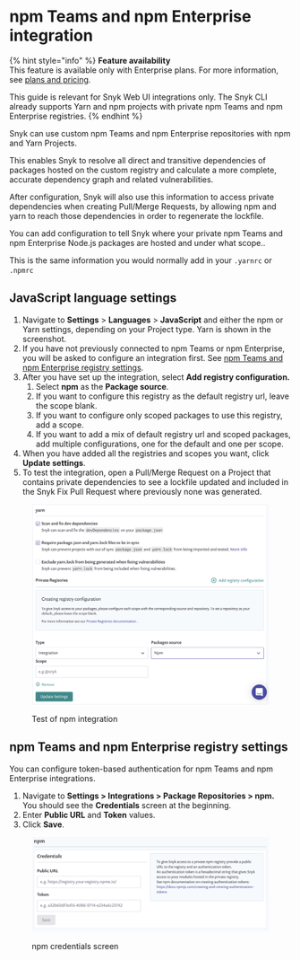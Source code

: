 # npm Teams and npm Enterprise integration

{% hint style="info" %}
**Feature availability**\
This feature is available only with Enterprise plans. For more information, see [plans and pricing](https://snyk.io/plans/).

This guide is relevant for Snyk Web UI integrations only. The Snyk CLI already supports Yarn and npm projects with private npm Teams and npm Enterprise registries.
{% endhint %}

Snyk can use custom npm Teams and npm Enterprise repositories with npm and Yarn Projects.

This enables Snyk to resolve all direct and transitive dependencies of packages hosted on the custom registry and calculate a more complete, accurate dependency graph and related vulnerabilities.

After configuration, Snyk will also use this information to access private dependencies when creating Pull/Merge Requests, by allowing npm and yarn to reach those dependencies in order to regenerate the lockfile.

You can add configuration to tell Snyk where your private npm Teams and npm Enterprise Node.js packages are hosted and under what scope..

This is the same information you would normally add in your `.yarnrc` or `.npmrc`

## JavaScript language settings

1. Navigate to **Settings** > **Languages** > **JavaScript** and either the npm or Yarn settings, depending on your Project type. Yarn is shown in the screenshot.
2. If you have not previously connected to npm Teams or npm Enterprise, you will be asked to configure an integration first. See [npm Teams and npm Enterprise registry settings](npm-teams-and-npm-enterprise-integration.md#npm-teams-and-npm-enterprise-registry-settings).
3. After you have set up the integration, select **Add registry configuration.**
   1. Select **npm** as the **Package source**.
   2. If you want to configure this registry as the default registry url, leave the scope blank.
   3. If you want to configure only scoped packages to use this registry, add a scope.
   4. If you want to add a mix of default registry url and scoped packages, add multiple configurations, one for the default and one per scope.
4. When you have added all the registries and scopes you want, click **Update settings**.
5. To test the integration, open a Pull/Merge Request on a Project that contains private dependencies to see a lockfile updated and included in the Snyk Fix Pull Request where previously none was generated.

<figure><img src="../../../.gitbook/assets/image (34) (1) (1) (1) (1) (1) (1) (1) (1) (1) (1) (1) (1) (1) (2) (2) (2).png" alt="Test of npm integration"><figcaption><p>Test of npm integration</p></figcaption></figure>

## npm Teams and npm Enterprise registry settings

You can configure token-based authentication for npm Teams and npm Enterprise integrations.

1. Navigate to **Settings > Integrations > Package Repositories > npm.**\
   You should see the **Credentials** screen at the beginning.
2. Enter **Public URL** and **Token** values.
3. Click **Save**.

<figure><img src="../../../.gitbook/assets/image (35) (1) (1) (1) (1) (1) (1) (1) (1) (1) (1) (1) (1) (1) (1) (1) (2) (1).png" alt="npm credentials screen"><figcaption><p>npm credentials screen</p></figcaption></figure>
